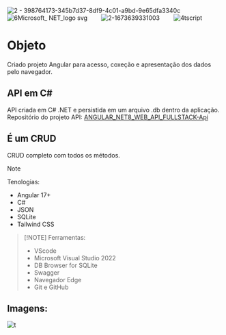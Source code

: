 



![2 - 398764173-345b7d37-8df9-4c01-a9bd-9e65dfa3340c](https://github.com/user-attachments/assets/0970811f-507d-465b-ad17-5424407fbd7e) `   `![6Microsoft_ NET_logo svg](https://github.com/user-attachments/assets/fa6ac8a6-a923-4128-9c0d-cc79131a1580) `    `![2-1673639331003](https://github.com/user-attachments/assets/a3facef3-402a-4187-a9af-fecb470a7537) `    `![4tscript](https://github.com/user-attachments/assets/acba3af8-47de-4562-b289-11a1e1a7d09d)







# Objeto

Criado projeto Angular para acesso, coxeção e apresentação dos dados pelo navegador.

## API em C#

API criada em C# .NET e persistida em um arquivo .db dentro da aplicação. Repositório do projeto API:
[ANGULAR_NET8_WEB_API_FULLSTACK-Api](https://github.com/EderLima88/ANGULAR_NET8_WEB_API_FULLSTACK-Api.git)

## É um CRUD

CRUD completo com todos os métodos.

> [!NOTE]
> Tenologias:
> - Angular 17+
> - C#
> - JSON
> - SQLite
> - Tailwind CSS  


>  [!NOTE]
> Ferramentas:
> - VScode
> - Microsoft Visual Studio 2022
> - DB Browser for SQLite
> - Swagger
> - Navegador Edge
> - Git e GitHub

## Imagens:
![t](https://github.com/user-attachments/assets/bfd5a213-974a-47ac-9382-524e344c406c)
